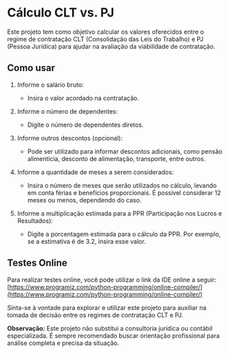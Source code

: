 # Cálculo CLT vs. PJ

Este projeto tem como objetivo calcular os valores oferecidos entre o regime de contratação CLT (Consolidação das Leis do Trabalho) e PJ (Pessoa Jurídica) para ajudar na avaliação da viabilidade de contratação.

## Como usar

1. Informe o salário bruto:
   - Insira o valor acordado na contratação.

2. Informe o número de dependentes:
   - Digite o número de dependentes diretos.

3. Informe outros descontos (opcional):
   - Pode ser utilizado para informar descontos adicionais, como pensão alimentícia, desconto de alimentação, transporte, entre outros.

4. Informe a quantidade de meses a serem considerados:
   - Insira o número de meses que serão utilizados no cálculo, levando em conta férias e benefícios proporcionais. É possível considerar 12 meses ou menos, dependendo do caso.

5. Informe a multiplicação estimada para a PPR (Participação nos Lucros e Resultados):
   - Digite a porcentagem estimada para o cálculo da PPR. Por exemplo, se a estimativa é de 3.2, insira esse valor.

## Testes Online

Para realizar testes online, você pode utilizar o link da IDE online a seguir:
[https://www.programiz.com/python-programming/online-compiler/](https://www.programiz.com/python-programming/online-compiler/)

Sinta-se à vontade para explorar e utilizar este projeto para auxiliar na tomada de decisão entre os regimes de contratação CLT e PJ.

**Observação:** Este projeto não substitui a consultoria jurídica ou contábil especializada. É sempre recomendado buscar orientação profissional para análise completa e precisa da situação.